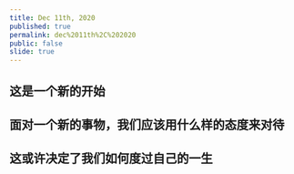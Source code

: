 ```yaml
---
title: Dec 11th, 2020
published: true
permalink: dec%2011th%2C%202020
public: false
slide: true
---
```


## 这是一个新的开始
## 面对一个新的事物，我们应该用什么样的态度来对待
## 这或许决定了我们如何度过自己的一生